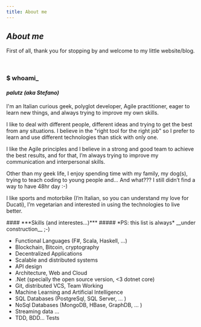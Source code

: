 ```yaml
---
title: About me
---
```


## ***About me***

<p>First of all, thank you for stopping by and welcome to my little website/blog.</p>
&nbsp;  

### $ **whoami_**
#### *palutz (aka Stefano)*
<p>I'm an Italian curious geek, polyglot developer, Agile practitioner, eager to learn new things, 
and always trying to improve my own skills.</p>
<p>I like to deal with different people, different ideas and trying to get the best from any situations.
I believe in the "right tool for the right job" so I prefer to learn and use different technologies than stick with only one.
</p>
<p>
I like the Agile principles and I believe in a strong and good team to achieve the best results, and for that, I’m always trying to improve my communication and interpersonal skills.
</p>
<p>
Other than my geek life, I enjoy spending time with my family, my dog(s), trying to teach coding to young people and… And what??? I still didn’t find a way to have 48hr day :-)</p>
I like sports and motorbike (I’m Italian, so you can understand my love for Ducati), I’m vegetarian and interested in using the technologies to live better.
</p>
<p>  
#### ***Skills (and interestes...)***
##### *PS: this list is always* __under construction__  ;-) 
<ul class="skill-list">
  <li>Functional Languages (F#, Scala, Haskell, ...)</li>
  <li>Blockchain, Bitcoin, cryptography</li>
  <li>Decentralized Applications</li>
  <li>Scalable and distributed systems</li>
  <li>API design</li>
  <li>Architecture, Web and Cloud</li>
  <li>.Net (specially the open source version, <3 dotnet core)</li>
  <li>Git, distributed VCS, Team Working</li>
  <li>Machine Learning and Artificial Intelligence</li>
  <li>SQL Databases (PostgreSql, SQL Server, ... )</li>
  <li>NoSql Databases (MongoDB, HBase, GraphDB, ... )</li>
  <li>Streaming data ... </li>
  <li>TDD, BDD... Tests</li>
</ul>
<p>